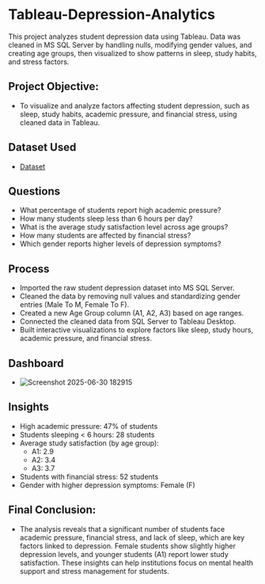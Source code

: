 # Tableau-Depression-Analytics
This project analyzes student depression data using Tableau. Data was cleaned in MS SQL Server by handling nulls, modifying gender values, and creating age groups, then visualized to show patterns in sleep, study habits, and stress factors.

## Project Objective:
- To visualize and analyze factors affecting student depression, such as sleep, study habits, academic pressure, and financial stress, using cleaned data in Tableau.

## Dataset Used
- <a href="https://github.com/kunalkadu2001/Tableau-Depression-Analytics/blob/main/Depression%2BStudent%2BDataset.csv">Dataset</a>

## Questions

- What percentage of students report high academic pressure?
- How many students sleep less than 6 hours per day?
- What is the average study satisfaction level across age groups?
- How many students are affected by financial stress?
- Which gender reports higher levels of depression symptoms?


## Process

- Imported the raw student depression dataset into MS SQL Server.
- Cleaned the data by removing null values and standardizing gender entries (Male To M, Female To F).
- Created a new Age Group column (A1, A2, A3) based on age ranges.
- Connected the cleaned data from SQL Server to Tableau Desktop.
- Built interactive visualizations to explore factors like sleep, study hours, academic pressure, and financial stress.

## Dashboard
- ![Screenshot 2025-06-30 182915](https://github.com/user-attachments/assets/69b3e8a0-56e3-4ff3-8ac2-98efdca5eda6)


## Insights

- High academic pressure: 47% of students
- Students sleeping < 6 hours: 28 students
- Average study satisfaction (by age group):
   -  A1: 2.9
   -  A2: 3.4
   -  A3: 3.7
- Students with financial stress: 52 students
- Gender with higher depression symptoms: Female (F)

## Final Conclusion:
- The analysis reveals that a significant number of students face academic pressure, financial stress, and lack of sleep, which are key factors linked to depression. Female students show slightly higher depression levels, and younger students (A1) report lower study satisfaction. These insights can help institutions focus on mental health support and stress management for students.









